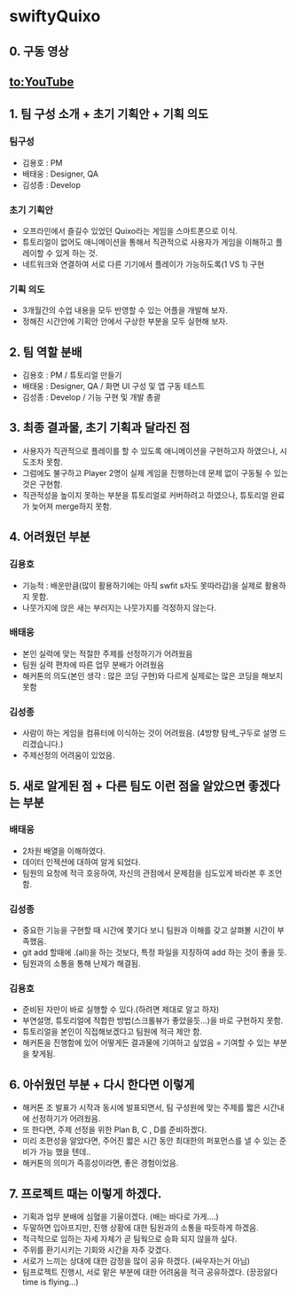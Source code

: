 # swiftyQuixo

## 0. 구동 영상
[to:YouTube](https://youtu.be/IA9DeAJermc)
---

## 1. 팀 구성 소개 + 초기 기획안 + 기획 의도
### 팀구성
 - 김용호 : PM
 - 배태웅 : Designer, QA
 - 김성종 : Develop

### 초기 기획안
 - 오프라인에서 즐길수 있었던 Quixo라는 게임을 스마트폰으로 이식.
 - 튜토리얼이 없어도 애니메이션을 통해서 직관적으로 사용자가 게임을 이해하고 플레이할 수 있게 하는 것.
 - 네트워크와 연결하여 서로 다른 기기에서 플레이가 가능하도록(1 VS 1) 구현
 
### 기획 의도
 - 3개월간의 수업 내용을 모두 반영할 수 있는 어플을 개발해 보자.
 - 정해진 시간안에 기획안 안에서 구상한 부분을 모두 실현해 보자.

## 2. 팀 역할 분배
 - 김용호 : PM / 튜토리얼 만들기
 - 배태웅 : Designer, QA / 화면 UI 구성 및 앱 구동 테스트
 - 김성종 : Develop / 기능 구현 및 개발 총괄

## 3. 최종 결과물, 초기 기획과 달라진 점
 - 사용자가 직관적으로 플레이를 할 수 있도록 애니메이션을 구현하고자 하였으나, 시도조차 못함.
 - 그럼에도 불구하고 Player 2명이 실제 게임을 진행하는데 문제 없이 구동될 수 있는 것은 구현함.
 - 직관적성을 높이지 못하는 부분을 튜토리얼로 커버하려고 하였으나, 튜토리얼 완료가 늦어져 merge하지 못함.

## 4. 어려웠던 부분
### 김용호
 - 기능적 : 배운만큼(많이 활용하기에는 아직 swfit s자도 못따라감)을 실제로 활용하지 못함.
 - 나뭇가지에 앉은 새는 부러지는 나뭇가지를 걱정하지 않는다.

### 배태웅
 - 본인 실력에 맞는 적절한 주제를 선정하기가 어려웠음
 - 팀원 실력 편차에 따른 업무 분배가 어려웠음
 - 해커톤의 의도(본인 생각 : 많은 코딩 구현)와 다르게 실제로는 많은 코딩을 해보지 못함

### 김성종
 - 사람이 하는 게임을 컴퓨터에 이식하는 것이 어려웠음. (4방향 탐색_구두로 설명 드리겠습니다.)
 - 주제선정의 어려움이 있었음.

## 5. 새로 알게된 점 + 다른 팀도 이런 점을 알았으면 좋겠다는 부분
### 배태웅
 - 2차원 배열을 이해하였다.
 - 데이터 인젝션에 대하여 알게 되었다.
 - 팀원의 요청에 적극 호응하여, 자신의 관점에서 문제점을 심도있게 바라본 후 조언 함.

### 김성종
 - 중요한 기능을 구현할 때 시간에 쫓기다 보니 팀원과 이해를 갖고 살펴볼 시간이 부족했음.
 - git add 할때에 .(all)을 하는 것보다, 특정 파일을 지칭하여 add 하는 것이 좋을 듯.
 - 팀원과의 소통을 통해 난제가 해결됨.

### 김용호
 - 준비된 자만이 바로 실행할 수 있다.(하려면 제대로 알고 하자)
 - 부연설명, 튜토리얼에 적합한 방법(스크롤뷰가 좋았을듯...)을 바로 구현하지 못함.
 - 튜토리얼을 본인이 직접해보겠다고 팀원에 적극 제안 함.
 - 해커톤을 진행함에 있어 어떻게든 결과물에 기여하고 싶었음 = 기여할 수 있는 부분을 찾게됨.
  
## 6. 아쉬웠던 부분 + 다시 한다면 이렇게
 - 해커톤 조 발표가 시작과 동시에 발표되면서, 팀 구성원에 맞는 주제를 짧은 시간내에 선정하기가 어려웠음.
 - 또 한다면, 주제 선정을 위한 Plan B, C , D를 준비하겠다.
 - 미리 조편성을 알았다면, 주어진 짧은 시간 동안 최대한의 퍼포먼스를 낼 수 있는 준비가 가능 했을 텐데..
 - 해커톤의 의미가 즉흥성이라면, 좋은 경험이었음.

## 7. 프로젝트 때는 이렇게 하겠다.
 - 기획과 업무 분배에 심혈을 기울이겠다. (배는 바다로 가게....)
 - 두말하면 입아프지만, 진행 상황에 대한 팀원과의 소통을 따듯하게 하겠음.
 - 적극적으로 임하는 자세 자체가 곧 팀웍으로 승화 되지 않을까 싶다.
 - 주위를 환기시키는 기회와 시간을 자주 갖겠다.
 - 서로가 느끼는 상대에 대한 감정을 많이 공유 하겠다. (싸우자는거 아님)
 - 팀프로젝트 진행시, 서로 맡은 부분에 대한 어려움을 적극 공유하겠다. (끙끙앓다 time is flying...)
 
 
 
 
 
 
 
 
 
 
 
